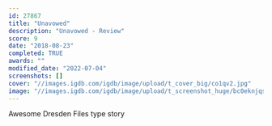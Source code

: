 ```yaml
---
id: 27867
title: "Unavowed"
description: "Unavowed - Review"
score: 9
date: "2018-08-23"
completed: TRUE
awards: ""
modified_date: "2022-07-04"
screenshots: []
cover: "//images.igdb.com/igdb/image/upload/t_cover_big/co1qv2.jpg"
image: "//images.igdb.com/igdb/image/upload/t_screenshot_huge/bc0eknjqsnzq4ifkqlpl.jpg"
---
```

Awesome Dresden Files type story